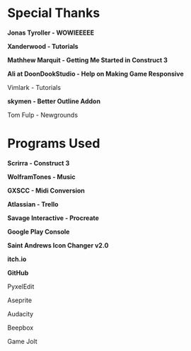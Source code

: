 # Special Thanks

**Jonas Tyroller - WOWIEEEEE**

**Xanderwood - Tutorials**

**Mathhew Marquit - Getting Me Started in Construct 3**

**Ali at DoonDookStudio - Help on Making Game Responsive**

Vimlark - Tutorials

**skymen - Better Outline Addon**

Tom Fulp - Newgrounds

# Programs Used

**Scrirra - Construct 3**

**WolframTones - Music**

**GXSCC - Midi Conversion**

**Atlassian - Trello**

**Savage Interactive - Procreate**

**Google Play Console**

**Saint Andrews Icon Changer v2.0**

**itch.io**

**GitHub**

PyxelEdit

Aseprite

Audacity

Beepbox

Game Jolt

